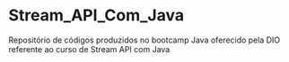 # Stream_API_Com_Java
Repositório de códigos produzidos no bootcamp Java oferecido pela DIO referente ao curso de Stream API com Java
